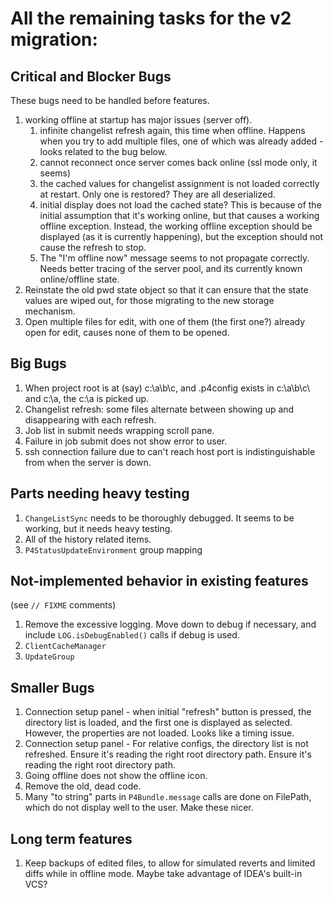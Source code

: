# All the remaining tasks for the v2 migration:


## Critical and Blocker Bugs

These bugs need to be handled before features.

1. working offline at startup has major issues (server off).
    1. infinite changelist refresh again, this time when offline.
        Happens when you try to add multiple files, one of which was
        already added - looks related to the bug below.
    1. cannot reconnect once server comes back online (ssl mode only, it seems)
    1. the cached values for changelist assignment is not
       loaded correctly at restart.  Only one is restored?
       They are all deserialized.
    1. initial display does not load the cached state?  This is
       because of the initial assumption that it's working online,
       but that causes a working offline exception.  Instead, the
       working offline exception should be displayed (as it is
       currently happening), but the exception should not cause
       the refresh to stop.
    1. The "I'm offline now" message seems to not propagate correctly.
       Needs better tracing of the server pool, and its currently
       known online/offline state.
1. Reinstate the old pwd state object so that it can ensure that the
   state values are wiped out, for those migrating to the new storage
   mechanism.
1. Open multiple files for edit, with one of them (the first one?) already
   open for edit, causes none of them to be opened.


## Big Bugs


1. When project root is at (say) c:\a\b\c\, and .p4config exists in c:\a\b\c\ and c:\a, the
   c:\a is picked up.
1. Changelist refresh: some files alternate between showing up and disappearing
   with each refresh.
1. Job list in submit needs wrapping scroll pane.
1. Failure in job submit does not show error to user.
1. ssh connection failure due to can't reach host port is indistinguishable from
   when the server is down.


## Parts needing heavy testing

1. `ChangeListSync` needs to be thoroughly debugged.  It seems to be working, but it
   needs heavy testing.
1. All of the history related items.
1. `P4StatusUpdateEnvironment` group mapping


## Not-implemented behavior in existing features

(see `// FIXME` comments)

1. Remove the excessive logging.  Move down to debug if necessary,
   and include `LOG.isDebugEnabled()` calls if debug is used.
1. `ClientCacheManager`
1. `UpdateGroup`


## Smaller Bugs

1. Connection setup panel - when initial "refresh" button is pressed, the directory list
   is loaded, and the first one is displayed as selected.  However, the properties are
   not loaded.  Looks like a timing issue.
1. Connection setup panel - For relative configs, the directory list is not refreshed.
   Ensure it's reading the right root directory path.
   Ensure it's reading the right root directory path.
1. Going offline does not show the offline icon.
1. Remove the old, dead code.
1. Many "to string" parts in `P4Bundle.message` calls are done on FilePath, which
   do not display well to the user.  Make these nicer.


## Long term features

1. Keep backups of edited files, to allow for simulated reverts and limited diffs while in
   offline mode.  Maybe take advantage of IDEA's built-in VCS?

